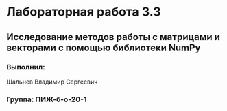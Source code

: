 # Лабораторная работа 3.3
## Исследование методов работы с матрицами и векторами с помощью библиотеки NumPy
### Выполнил:
Шальнев Владимир Сергеевич
### Группа: ПИЖ-б-о-20-1
